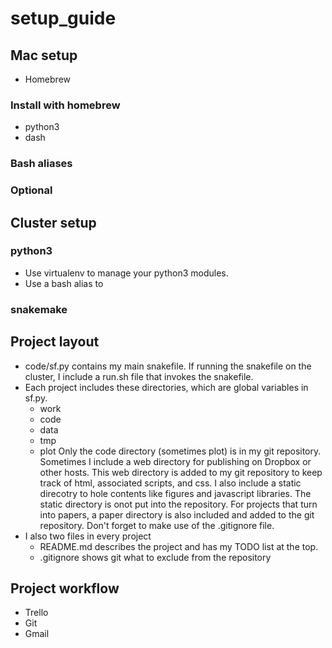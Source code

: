 # setup_guide

## Mac setup

* Homebrew

### Install with homebrew
* python3
* dash

### Bash aliases


### Optional

## Cluster setup

### python3
* Use virtualenv to manage your python3 modules.
* Use a bash alias to 
### snakemake

## Project layout
* code/sf.py contains my main snakefile. If running the snakefile on the cluster, I include a run.sh file that invokes the snakefile.
* Each project includes these directories, which are global variables in sf.py. 
    * work
    * code
    * data
    * tmp
    * plot
Only the code directory (sometimes plot) is in my git repository. Sometimes I include a web directory for publishing on Dropbox or other hosts. This web directory is added to my git repository to keep track of html, associated scripts, and css. I also include a static direcotry to hole contents like figures and javascript libraries. The static directory is onot put into the repository. For projects that turn into papers, a paper directory is also included and added to the git repository. Don't forget to make use of the .gitignore file.
* I also two files in every project
    * README.md describes the project and has my TODO list at the top.
    * .gitignore shows git what to exclude from the repository
    
## Project workflow
* Trello
* Git
* Gmail